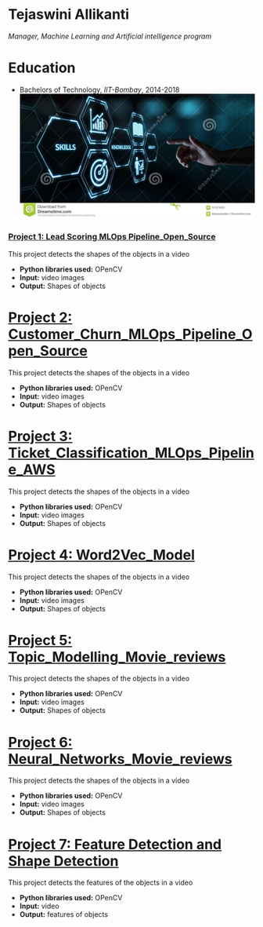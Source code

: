 # Tejaswini Allikanti
*Manager, Machine Learning and Artificial intelligence program*

# Education
* Bachelors of Technology, *IIT-Bombay*, 2014-2018
![Minion](https://github.com/tejaswiniallikanti/Portfolio/blob/main/new-skills-knowledge-webinar-training-business-internet-technology-concept-new-skills-knowledge-webinar-training-business-internet-121274023.jpeg)

### [Project 1: Lead Scoring MLOps Pipeline_Open_Source](https://github.com/tejaswiniallikanti/shapedetection)

This project detects the shapes of the objects in a video
* **Python libraries used:** OPenCV 
* **Input:** video images
* **Output:** Shapes of objects

# [Project 2: Customer_Churn_MLOps_Pipeline_Open_Source](https://github.com/tejaswiniallikanti/shapedetection)

This project detects the shapes of the objects in a video
* **Python libraries used:** OPenCV 
* **Input:** video images
* **Output:** Shapes of objects

# [Project 3: Ticket_Classification_MLOps_Pipeline_AWS](https://github.com/tejaswiniallikanti/shapedetection)

This project detects the shapes of the objects in a video
* **Python libraries used:** OPenCV 
* **Input:** video images
* **Output:** Shapes of objects

# [Project 4: Word2Vec_Model ](https://github.com/tejaswiniallikanti/shapedetection)

This project detects the shapes of the objects in a video
* **Python libraries used:** OPenCV 
* **Input:** video images
* **Output:** Shapes of objects

# [Project 5: Topic_Modelling_Movie_reviews ](https://github.com/tejaswiniallikanti/shapedetection)

This project detects the shapes of the objects in a video
* **Python libraries used:** OPenCV 
* **Input:** video images
* **Output:** Shapes of objects

# [Project 6: Neural_Networks_Movie_reviews ](https://github.com/tejaswiniallikanti/shapedetection)

This project detects the shapes of the objects in a video
* **Python libraries used:** OPenCV 
* **Input:** video images
* **Output:** Shapes of objects

# [Project 7: Feature Detection and Shape Detection](https://github.com/tejaswiniallikanti/features)

This project detects the features of the objects in a video
* **Python libraries used:** OPenCV
* **Input:** video
* **Output:** features of objects


